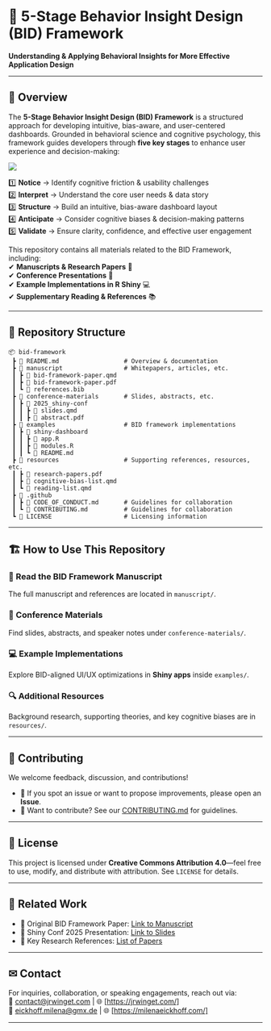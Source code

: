 # 📘 5-Stage Behavior Insight Design (BID) Framework  
**Understanding & Applying Behavioral Insights for More Effective Application Design**  

---

## 📝 Overview  
The **5-Stage Behavior Insight Design (BID) Framework** is a structured approach for developing intuitive, bias-aware, and user-centered dashboards. Grounded in behavioral science and cognitive psychology, this framework guides developers through **five key stages** to enhance user experience and decision-making:

![](https://github.com/user-attachments/assets/2f235720-8db5-4ec6-92dc-97e2229819fe)

1️⃣ **Notice** → Identify cognitive friction & usability challenges  
2️⃣ **Interpret** → Understand the core user needs & data story  
3️⃣ **Structure** → Build an intuitive, bias-aware dashboard layout  
4️⃣ **Anticipate** → Consider cognitive biases & decision-making patterns  
5️⃣ **Validate** → Ensure clarity, confidence, and effective user engagement  

This repository contains all materials related to the BID Framework, including:  
✔ **Manuscripts & Research Papers** 📄  
✔ **Conference Presentations** 🎤  
✔ **Example Implementations in R Shiny** 💻  
✔ **Supplementary Reading & References** 📚  

---

## 📂 Repository Structure  

```
📦 bid-framework
 ┣ 📜 README.md                  # Overview & documentation
 ┣ 📂 manuscript                 # Whitepapers, articles, etc.
 ┃ ┣ 📜 bid-framework-paper.qmd 
 ┃ ┣ 📄 bid-framework-paper.pdf
 ┃ ┗ 📝 references.bib
 ┣ 📂 conference-materials       # Slides, abstracts, etc.
 ┃ ┣ 📂 2025_shiny-conf
 ┃ ┃ ┣ 🎤 slides.qmd
 ┃ ┃ ┣ 📄 abstract.pdf
 ┣ 📂 examples                   # BID framework implementations
 ┃ ┣ 📂 shiny-dashboard
 ┃ ┃ ┣ 📜 app.R
 ┃ ┃ ┣ 📜 modules.R
 ┃ ┃ ┗ 📜 README.md
 ┣ 📂 resources                  # Supporting references, resources, etc.
 ┃ ┣ 📄 research-papers.pdf
 ┃ ┣ 📜 cognitive-bias-list.qmd
 ┃ ┗ 📜 reading-list.qmd
 ┣ 📂 .github
 ┃ ┣ 📜 CODE_OF_CONDUCT.md       # Guidelines for collaboration
 ┃ ┗ 📜 CONTRIBUTING.md          # Guidelines for collaboration
 ┗ 📜 LICENSE                    # Licensing information
```

---

## 🏗 How to Use This Repository  

### 📖 Read the BID Framework Manuscript  
The full manuscript and references are located in `manuscript/`.  

### 🎤 Conference Materials  
Find slides, abstracts, and speaker notes under `conference-materials/`.  

### 💻 Example Implementations  
Explore BID-aligned UI/UX optimizations in **Shiny apps** inside `examples/`.  

### 🔍 Additional Resources  
Background research, supporting theories, and key cognitive biases are in `resources/`.  

---

## 🤝 Contributing  
We welcome feedback, discussion, and contributions!  
- 📌 If you spot an issue or want to propose improvements, please open an **Issue**.  
- 🔗 Want to contribute? See our [CONTRIBUTING.md](CONTRIBUTING.md) for guidelines.  

---

## 📜 License  
This project is licensed under **Creative Commons Attribution 4.0**—feel free to use, modify, and distribute with attribution. See `LICENSE` for details.  

---

## 🔗 Related Work  
- 📖 Original BID Framework Paper: [Link to Manuscript]()  
- 🎤 Shiny Conf 2025 Presentation: [Link to Slides]()  
- 🔬 Key Research References: [List of Papers]()  

---

## ✉ Contact  
For inquiries, collaboration, or speaking engagements, reach out via:  
📧 [contact@jrwinget.com](mailto:contact@jrwinget.com) | 🌐 [https://jrwinget.com/]  
📧 [eickhoff.milena@gmx.de](mailto:eickhoff.milena@gmx.de) | 🌐 [https://milenaeickhoff.com/]  

---
